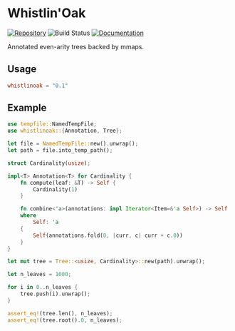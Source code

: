 # Whistlin'Oak

[![Repository](https://img.shields.io/badge/github-whistlinoak-darkgreen?logo=github)](https://github.com/ureeves/whistlinoak)
![Build Status](https://github.com/ureeves/whistlinoak/workflows/build/badge.svg)
[![Documentation](https://img.shields.io/badge/docs-whistlinoak-orange?logo=rust)](https://docs.rs/whistlinoak/)

Annotated even-arity trees backed by mmaps.

## Usage
```toml
whistlinoak = "0.1"
```

## Example
```rust 
use tempfile::NamedTempFile;
use whistlinoak::{Annotation, Tree};

let file = NamedTempFile::new().unwrap();
let path = file.into_temp_path();

struct Cardinality(usize);

impl<T> Annotation<T> for Cardinality {
    fn compute(leaf: &T) -> Self {
        Cardinality(1)
    }

    fn combine<'a>(annotations: impl Iterator<Item=&'a Self>) -> Self
    where
        Self: 'a
    {
        Self(annotations.fold(0, |curr, c| curr + c.0))
    }
}

let mut tree = Tree::<usize, Cardinality>::new(path).unwrap();

let n_leaves = 1000;

for i in 0..n_leaves {
    tree.push(i).unwrap();
}

assert_eq!(tree.len(), n_leaves);
assert_eq!(tree.root().0, n_leaves);
```
